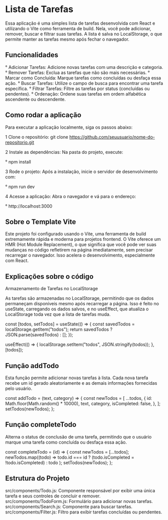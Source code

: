 # Lista de Tarefas

Essa aplicação é uma simples lista de tarefas desenvolvida com React e utilizando o Vite como ferramenta de build. Nela, você pode adicionar, remover, buscar e filtrar suas tarefas. A lista é salva no LocalStorage, o que permite manter as tarefas mesmo após fechar o navegador.

## Funcionalidades

° Adicionar Tarefas: Adicione novas tarefas com uma descrição e categoria.
° Remover Tarefas: Exclua as tarefas que não são mais necessárias.
° Marcar como Concluída: Marque tarefas como concluídas ou desfaça essa ação.
° Buscar Tarefas: Utilize o campo de busca para encontrar uma tarefa específica.
° Filtrar Tarefas: Filtre as tarefas por status (concluídas ou pendentes).
° Ordenação: Ordene suas tarefas em ordem alfabética ascendente ou descendente.

## Como rodar a aplicação

Para executar a aplicação localmente, siga os passos abaixo:

1 Clone o repositório: git clone https://github.com/seuusuario/nome-do-repositorio.git

2 Instale as dependências: Na pasta do projeto, execute:

° npm install

3 Rode o projeto: Após a instalação, inicie o servidor de desenvolvimento com:

° npm run dev

4 Acesse a aplicação: Abra o navegador e vá para o endereço:

° http://localhost:3000

## Sobre o Template Vite

Este projeto foi configurado usando o Vite, uma ferramenta de build extremamente rápida e moderna para projetos frontend. O Vite oferece um HMR (Hot Module Replacement), o que significa que você pode ver suas mudanças no código refletirem na página imediatamente, sem precisar recarregar o navegador. Isso acelera o desenvolvimento, especialmente com React.

## Explicações sobre o código

Armazenamento de Tarefas no LocalStorage

As tarefas são armazenadas no LocalStorage, permitindo que os dados permaneçam disponíveis mesmo após recarregar a página. Isso é feito no useState, carregando os dados salvos, e no useEffect, que atualiza o LocalStorage toda vez que a lista de tarefas muda.

const [todos, setTodos] = useState(() => {
  const savedTodos = localStorage.getItem("todos");
  return savedTodos ? JSON.parse(savedTodos) : [];
});

useEffect(() => {
  localStorage.setItem("todos", JSON.stringify(todos));
}, [todos]);


## Função addTodo

Esta função permite adicionar novas tarefas à lista. Cada nova tarefa recebe um id gerado aleatoriamente e as demais informações fornecidas pelo usuário.

const addTodo = (text, category) => {
  const newTodos = [
    ...todos,
    {
      id: Math.floor(Math.random() * 10000),
      text,
      category,
      isCompleted: false,
    },
  ];
  setTodos(newTodos);
};


## Função completeTodo

Alterna o status de conclusão de uma tarefa, permitindo que o usuário marque uma tarefa como concluída ou desfaça essa ação.

const completeTodo = (id) => {
  const newTodos = [...todos];
  newTodos.map((todo) =>
    todo.id === id ? (todo.isCompleted = !todo.isCompleted) : todo
  );
  setTodos(newTodos);
};


## Estrutura do Projeto

src/components/Todo.js: Componente responsável por exibir uma única tarefa e seus controles de concluir e remover.
src/components/TodoForm.js: Formulário para adicionar novas tarefas.
src/components/Search.js: Componente para buscar tarefas.
src/components/Filter.js: Filtro para exibir tarefas concluídas ou pendentes.
